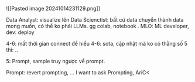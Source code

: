 ![[Pasted image 20241014231129.png]]

Data Analyst: visualize lên 
Data Scienctist: bất cứ data chuyển thành data mong muốn, có thể ko phải LLMs. gg colab, notebook . 
MLO: ML developer, 
dev: deploy

4-6: mất thời gian connect để hiểu 
4-6: sota, cập nhật mà ko có thằng số 5 thì: ..

5: Prompt, sample truy ngược về prompt. 

Prompt: revert prompting, ... I want to ask Prompting, AriC< 
